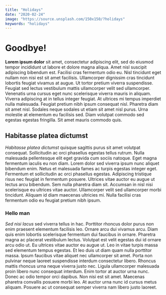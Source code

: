 ```yaml
---
title: "Holidays"
date: "2020-02-24"
image: "https://source.unsplash.com/150x150/?holidays"
keywords: "holidays"
---
```


# Goodbye!

**Lorem ipsum dolor** sit amet, consectetur adipiscing elit, sed do eiusmod tempor incididunt ut labore et dolore magna aliqua. Amet nisl suscipit adipiscing bibendum est. Facilisi cras fermentum odio eu. Nisl tincidunt eget nullam non nisi est sit amet facilisis. Ullamcorper dignissim cras tincidunt lobortis feugiat vivamus at augue. Ut tortor pretium viverra suspendisse. Feugiat sed lectus vestibulum mattis ullamcorper velit sed ullamcorper. Venenatis urna cursus eget nunc scelerisque viverra mauris in aliquam. Viverra adipiscing at in tellus integer feugiat. At ultrices mi tempus imperdiet nulla malesuada. Feugiat pretium nibh ipsum consequat nisl. Pharetra diam sit amet nisl. Sodales neque sodales ut etiam sit amet nisl purus. Urna molestie at elementum eu facilisis sed. Diam volutpat commodo sed egestas egestas fringilla. Sit amet mauris commodo quis.

## Habitasse platea dictumst

*Habitasse platea dictumst* quisque sagittis purus sit amet volutpat consequat. Sollicitudin ac orci phasellus egestas tellus rutrum. Nulla malesuada pellentesque elit eget gravida cum sociis natoque. Eget magna fermentum iaculis eu non diam. Lorem dolor sed viverra ipsum nunc aliquet bibendum enim. Netus et malesuada fames ac turpis egestas integer eget. Fermentum et sollicitudin ac orci phasellus egestas. Adipiscing tristique risus nec feugiat in fermentum posuere. Ultrices vitae auctor eu augue ut lectus arcu bibendum. Sem nulla pharetra diam sit. Accumsan in nisl nisi scelerisque eu ultrices vitae auctor. Ullamcorper velit sed ullamcorper morbi tincidunt. Aliquam id diam maecenas ultricies mi. Nulla facilisi cras fermentum odio eu feugiat pretium nibh ipsum.


### Hello man

*Sed nisi lacus* sed viverra tellus in hac. Porttitor rhoncus dolor purus non enim praesent elementum facilisis leo. Ornare arcu dui vivamus arcu. Diam quis enim lobortis scelerisque fermentum dui faucibus in ornare. Pharetra magna ac placerat vestibulum lectus. Volutpat est velit egestas dui id ornare arcu odio ut. Eu ultrices vitae auctor eu augue ut. Leo in vitae turpis massa sed elementum tempus egestas. Et leo duis ut diam quam nulla porttitor massa. Ipsum faucibus vitae aliquet nec ullamcorper sit amet. Porta non pulvinar neque laoreet suspendisse interdum consectetur libero. Rhoncus mattis rhoncus urna neque viverra justo nec. Ligula ullamcorper malesuada proin libero nunc consequat interdum. Enim tortor at auctor urna nunc. Donec ac odio tempor orci dapibus. Non nisi est sit amet. Maecenas pharetra convallis posuere morbi leo. At auctor urna nunc id cursus metus aliquam. Posuere ac ut consequat semper viverra nam libero justo laoreet.